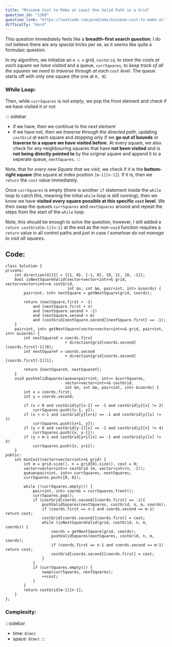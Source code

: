 ```yaml
---
title: "Minimum Cost to Make at Least One Valid Path in a Grid"
question_id: "1368"
question_link: "https://leetcode.com/problems/minimum-cost-to-make-at-least-one-valid-path-in-a-grid/"
difficulty: "Hard"
---
```


This question immediately feels like a **breadth-first search question**;
I do not believe there are any *special tricks* per se,
as it seems like quite a formulaic question.

In my algorithm, we initialize an `m x n` grid, `costGrid`, to *store the costs at each square we have visited*
and a queue, `currSquares`, to *keep track of all the squares we need to traverse through at each `cost` level*.
The queue starts off with only one square (the one at `0, 0`).

### While Loop:
Then, while `currSquares` is *not empty*, we pop the front element and check if we have visited it or not

::: sidebar
- if we have, then we continue to the *next element*
- if we have not, then we *traverse through the directed path*, updating `costGrid` at each square and stopping only if we **go out of bounds** or **traverse to a square we have visited before**. At every square, we also check for any neighbouring squares that have **not been visited** and is **not being directly pointed to** by the original square and append it to a seperate queue, `nextSquares`. 
:::

Note, that for *every new Square that we visit*, we check if it is the **bottom-right square** (the square at index position `[m-1][n-1]`). 
If it is, then we `return` the `cost` value immediately.

Once `currSquares` is empty
(there is another `if` statement inside the `while` loop to catch this, meaning the initial `while` loop is still running),
then we know we have **visited every square possible at this specific `cost` level**.
We then swap the queues `currSquares` and `nextSquares` around and repeat the steps from the start of the `while` loop.

Note, this should be enough to solve the question, however, I still added a `return costGrid[m-1][n-1]` at the end as the non-`void` function requires a `return` value in all control paths
and *just in case I somehow do not manage to visit all squares*.

## Code<span>:</span>

``` {.cpp}
class Solution {
private:
    int direction[4][2] = {{1, 0}, {-1, 0}, {0, 1}, {0, -1}};
    bool isNextSquareValid(vector<vector<int>>& grid, vector<vector<int>>& costGrid, 
                           int &n, int &m, pair<int, int> &coords) {
        pair<int, int> nextSquare = getNextSquare(grid, coords);

        return (nextSquare.first > -1) 
            and (nextSquare.first < n) 
            and (nextSquare.second > -1) 
            and (nextSquare.second < m) 
            and (costGrid[nextSquare.second][nextSquare.first] == -1);
    }
    pair<int, int> getNextSquare(vector<vector<int>>& grid, pair<int, int> &coords) {
        int nextSquareX = coords.first 
                          + direction[grid[coords.second][coords.first]-1][0];
        int nextSquareY = coords.second 
                          + direction[grid[coords.second][coords.first]-1][1];

        return {nextSquareX, nextSquareY};
    }
    void pushValidSquares(queue<pair<int, int>> &currSquares, 
                          vector<vector<int>>& costGrid, 
                          int &n, int &m, pair<int, int> &coords) {
        int x = coords.first;
        int y = coords.second;

        if (x > 0 and costGrid[y][x-1] == -1 and costGrid[y][x] != 2) 
            currSquares.push({x-1, y});
        if (x < n-1 and costGrid[y][x+1] == -1 and costGrid[y][x] != 1) 
            currSquares.push({x+1, y});
        if (y > 0 and costGrid[y-1][x] == -1 and costGrid[y][x] != 4) 
            currSquares.push({x, y-1});
        if (y < m-1 and costGrid[y+1][x] == -1 and costGrid[y][x] != 3) 
            currSquares.push({x, y+1});
    }
public:
    int minCost(vector<vector<int>>& grid) {
        int m = grid.size(), n = grid[0].size(), cost = 0;
        vector<vector<int>> costGrid (m, vector<int>(n, -1));
        queue<pair<int, int>> currSquares, nextSquares;
        currSquares.push({0, 0});

        while (!currSquares.empty()) { 
            pair<int, int> coords = currSquares.front();
            currSquares.pop();
            if (costGrid[coords.second][coords.first] == -1){
                pushValidSquares(nextSquares, costGrid, n, m, coords);
                if (coords.first == n-1 and coords.second == m-1) return cost;
                costGrid[coords.second][coords.first] = cost;
                while (isNextSquareValid(grid, costGrid, n, m, coords)) {
                    coords = getNextSquare(grid, coords);
                    pushValidSquares(nextSquares, costGrid, n, m, coords);
                    if (coords.first == n-1 and coords.second == m-1) return cost;
                    costGrid[coords.second][coords.first] = cost;
                }
            }
            if (currSquares.empty()) {
                swap(currSquares, nextSquares);
                ++cost;
            }
        }
        return costGrid[m-1][n-1];
    }
};
```

### Complexity<span>:</span>

:::sidebar
- time: `O(mn)`
- space: `O(mn)`
:::

